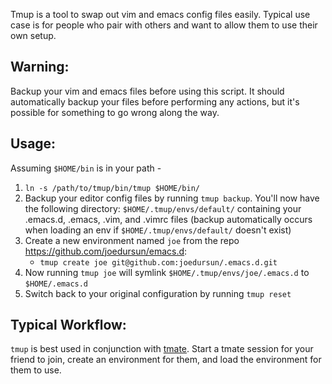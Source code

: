Tmup is a tool to swap out vim and emacs config files easily.
Typical use case is for people who pair with others and want to allow them to use their own setup.

Warning:
-------

Backup your vim and emacs files before using this script. It should automatically backup your files before performing any actions, but it's possible for something to go wrong along the way.

Usage:
-------

Assuming `$HOME/bin` is in your path -

1. `ln -s /path/to/tmup/bin/tmup $HOME/bin/`
2. Backup your editor config files by running `tmup backup`. You'll now have the following directory: `$HOME/.tmup/envs/default/` containing your .emacs.d, .emacs, .vim, and .vimrc files (backup automatically occurs when loading an env if `$HOME/.tmup/envs/default/` doesn't exist)
3. Create a new environment named `joe` from the repo https://github.com/joedursun/emacs.d:
    - `tmup create joe git@github.com:joedursun/.emacs.d.git`
4. Now running `tmup joe` will symlink `$HOME/.tmup/envs/joe/.emacs.d` to `$HOME/.emacs.d`
5. Switch back to your original configuration by running `tmup reset`

Typical Workflow:
-----------------
`tmup` is best used in conjunction with [tmate](http://tmate.io/). Start a tmate session for your friend to join, create an environment for them, and load the environment for them to use.
